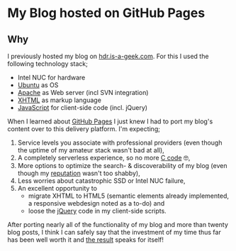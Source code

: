 # My Blog hosted on GitHub Pages

## Why

I previously hosted my blog on [hdr.is-a-geek.com](https://hdr.is-a-geek.com "HdR is a geek"). For this I used the following technology stack;

- Intel NUC for hardware
- [Ubuntu](https://hdr1001.github.io/blog/?content=ubuntu.html "I ❤ Ubuntu") as OS
- [Apache](https://hdr1001.github.io/blog/?content=apache_httpd.html "I ❤ Apache") as Web server (incl SVN integration) 
- [XHTML](https://bit.ly/3ngTG7h, "XHTML Markup Validation Service") as markup language
- [JavaScript](https://hdr.is-a-geek.com/svn/blog/js/a2blog_main.js "In hindsight, jQuery code is ugly") for client-side code (incl. jQuery) 

When I learned about [GitHub Pages](https://pages.github.com/ "GitHub Pages") I just knew I had to port my blog's content over to this delivery platform. I'm expecting; 

1. Service levels you associate with professional providers (even though the uptime of my amateur stack wasn't bad at all),
2. A completely serverless experience, so no more [C code](https://hdr.is-a-geek.com/svn/blog/c/a2blog_main.c "Apache module code") 🤓,
3. More options to optimize the search- & discoverability of my blog (even though my [reputation](https://talosintelligence.com/reputation_center/lookup?search=https%3A%2F%2Fhdr.is-a-geek.com "Talos intelligence") wasn't too shabby),
4. Less worries about catastrophic SSD or Intel NUC failure,
5. An excellent opportunity to
   - migrate XHTML to HTML5 (semantic elements already implemented, a responsive webdesign noted as a to-do) and
   - loose the [jQuery](http://youmightnotneedjquery.com/ "Do you actually need jQuery?") code in my client-side scripts.

After porting nearly all of the functionality of my blog and more than twenty blog posts, I think I can safely say that the investment of my time thus far has been well worth it and [the result](https://hdr1001.github.io/blog/, "Blog Hans de Rooij") speaks for itself!

